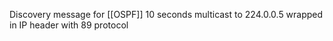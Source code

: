 Discovery message for [[OSPF]]
10 seconds
multicast to 224.0.0.5
wrapped in IP header with 89 protocol 